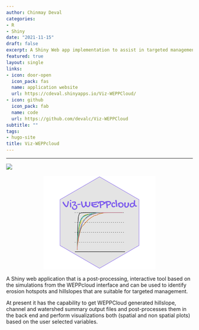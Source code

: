 ```yaml
---
author: Chinmay Deval
categories:
- R
- Shiny
date: "2021-11-15"
draft: false
excerpt: A Shiny Web app implementation to assist in targeted management using WEPPcloud simulated outputs. Synthesize multi-scenario, multi-watershed outputs from process-based geospatial model WEPP (WEPPcloud) using this post-processing, interactive visualization, and analysis tool. 
featured: true
layout: single
links:
- icon: door-open
  icon_pack: fas
  name: application website
  url: https://cdeval.shinyapps.io/Viz-WEPPCloud/
- icon: github
  icon_pack: fab
  name: code
  url: https://github.com/devalc/Viz-WEPPCloud
subtitle: ""
tags:
- hugo-site
title: Viz-WEPPcloud
---
```

***
[![](https://img.shields.io/badge/Shiny-shinyapps.io-blue?style=flat&labelColor=white&logo=RStudio&logoColor=blue)](https://cdeval.shinyapps.io/Viz-WEPPCloud/)
<p align="center">
  <img src="vizweppcloud_hex_featured.png" width=60%/>
</p>

A Shiny web application that is a post-processing, interactive tool based on the simulations from the WEPPcloud interface and can be used to identify erosion hotspots and hillslopes that are suitable for targeted management.

At present it has the capability to get WEPPCloud generated hillslope, channel and watershed summary output files and post-processes them in the back end and perform visualizations both (spatial and non spatial plots) based on the user selected variables.

